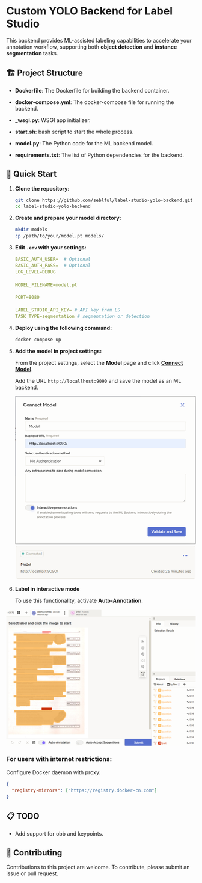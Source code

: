 # Custom YOLO Backend for Label Studio

This backend provides ML-assisted labeling capabilities to accelerate your annotation workflow, supporting both **object detection** and **instance segmentation** tasks.

## 🏗️ Project Structure

- **Dockerfile**: The Dockerfile for building the backend container.

- **docker-compose.yml**: The docker-compose file for running the backend.

- **_wsgi.py**: WSGI app initializer.

- **start.sh**: bash script to start the whole process.

- **model.py**: The Python code for the ML backend model.

- **requirements.txt**: The list of Python dependencies for the backend.

## 🚀 Quick Start

1. **Clone the repository**:

   ```bash
   git clone https://github.com/seblful/label-studio-yolo-backend.git
   cd label-studio-yolo-backend
   ```

2. **Create and prepare your model directory:**
   
    ```bash
    mkdir models
    cp /path/to/your/model.pt models/
    ```

3. **Edit `.env` with your settings:**
   
    ```yaml
    BASIC_AUTH_USER=  # Optional
    BASIC_AUTH_PASS=  # Optional
    LOG_LEVEL=DEBUG

    MODEL_FILENAME=model.pt

    PORT=8080

    LABEL_STUDIO_API_KEY= # API key from LS
    TASK_TYPE=segmentation # segmentation or detection
    ```


4. **Deploy using the following command:**
   
    ```bash
    docker compose up
    ```

5. **Add the model in project settings:**

    From the project settings, select the **Model** page and click [**Connect Model**](https://labelstud.io/guide/ml#Connect-the-model-to-Label-Studio).
    
    Add the URL `http://locallhost:9090` and save the model as an ML backend.

   ![Connect Model](https://github.com/seblful/label-studio-yolo-backend/raw/main/assets/images/connect_model.png)
   ![Connected model](https://github.com/seblful/label-studio-yolo-backend/raw/main/assets/images/connected_model.png)


6. **Label in interactive mode**

    To use this functionality, activate **Auto-Annotation**.

  ![Example annotation](https://github.com/seblful/label-studio-yolo-backend/raw/main/assets/images/annotation.png)

  ### For users with internet restrictions:
  
  Configure Docker daemon with proxy:
  ```json
  {
    "registry-mirrors": ["https://registry.docker-cn.com"]
  }
  ```

## 📋 TODO

- Add support for obb and keypoints.


## 💁 Contributing

Contributions to this project are welcome. To contribute, please submit an issue or pull request.
